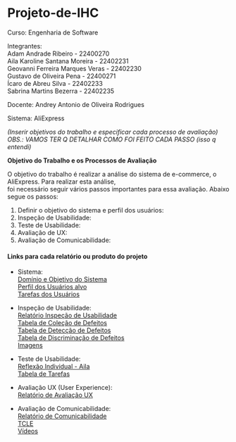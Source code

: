 # Projeto-de-IHC

Curso: Engenharia de Software<br/>

Integrantes:<br/>
Adam Andrade Ribeiro - 22400270<br/>
Aila Karoline Santana Moreira - 22402231<br/>
Geovanni Ferreira Marques Veras - 22402230<br/>
Gustavo de Oliveira Pena - 22400271<br/>
Ícaro de Abreu Silva - 22402233<br/>
Sabrina Martins Bezerra - 22402235<br/>

Docente: Andrey Antonio de Oliveira Rodrigues<br/>

Sistema: AliExpress<br/>

*(Inserir objetivos do trabalho e especificar cada processo de avaliação)*<br/>
*OBS.: VAMOS TER Q DETALHAR COMO FOI FEITO CADA PASSO (isso q entendi)* <br/>

**Objetivo do Trabalho e os Processos de Avaliação**<br/>

O objetivo do trabalho é realizar a análise do sistema de e-commerce, o AliExpress. Para realizar esta análise,<br/>
foi necessário seguir vários passos importantes para essa avaliação. Abaixo segue os passos:<br/>

1. Definir o objetivo do sistema e perfil dos usuários: <br/>
2. Inspeção de Usabilidade: <br/>
3. Teste de Usabilidade: <br/>
4. Avaliação de UX: <br/>
5. Avaliação de Comunicabilidade: <br/>

#### Links para cada relatório ou produto do projeto<br/>
- Sistema:<br/>
[Domínio e Objetivo do Sistema](https://github.com/GizmoSharim/Projeto-de-IHC/blob/e1edcfc007879215a33ba1b8ab8ad89c2d0ed4ef/docs/sistema/dominio_objetivo_sistema.md)<br/>
[Perfil dos Usuários alvo](https://github.com/GizmoSharim/Projeto-de-IHC/blob/e1edcfc007879215a33ba1b8ab8ad89c2d0ed4ef/docs/sistema/perfil_usuarios_alvo.md)<br/>
[Tarefas dos Usuários](https://github.com/GizmoSharim/Projeto-de-IHC/blob/e1edcfc007879215a33ba1b8ab8ad89c2d0ed4ef/docs/sistema/tarefas_usuarios.md)<br/>

- Inspeção de Usabilidade:<br/>
[Relatório Inspeção de Usabilidade](https://github.com/GizmoSharim/Projeto-de-IHC/blob/8334c3985133afcfacc9c4cad4d2bcdbb0429e5c/docs/inspecao_usabilidade/relatorio_inspecao.md)<br/>
[Tabela de Coleção de Defeitos](https://github.com/GizmoSharim/Projeto-de-IHC/blob/8334c3985133afcfacc9c4cad4d2bcdbb0429e5c/docs/inspecao_usabilidade/tabela_colecao.md)<br/>
[Tabela de Detecção de Defeitos](https://github.com/GizmoSharim/Projeto-de-IHC/blob/8334c3985133afcfacc9c4cad4d2bcdbb0429e5c/docs/inspecao_usabilidade/tabela_deteccao.md)<br/>
[Tabela de Discriminação de Defeitos](https://github.com/GizmoSharim/Projeto-de-IHC/blob/8334c3985133afcfacc9c4cad4d2bcdbb0429e5c/docs/inspecao_usabilidade/tabela_discriminacao.md)<br/>
[Imagens]()<br/>

- Teste de Usabilidade:<br/>
[Reflexão Individual - Aila](https://github.com/GizmoSharim/Projeto-de-IHC/blob/8334c3985133afcfacc9c4cad4d2bcdbb0429e5c/docs/teste_usabilidade/reflexao_individual.md)<br/>
[Tabela de Tarefas](https://github.com/GizmoSharim/Projeto-de-IHC/blob/8334c3985133afcfacc9c4cad4d2bcdbb0429e5c/docs/teste_usabilidade/tabela_tarefas.md)<br/>

- Avaliação UX (User Experience):<br/>
[Relatório de Avaliação UX](https://github.com/GizmoSharim/Projeto-de-IHC/blob/e1edcfc007879215a33ba1b8ab8ad89c2d0ed4ef/docs/avaliacao_ux/relatorio_avaliacao_ux.md)<br/>

- Avaliação de Comunicabilidade:<br/>
[Relatório de Comunicabilidade](https://github.com/GizmoSharim/Projeto-de-IHC/blob/e1edcfc007879215a33ba1b8ab8ad89c2d0ed4ef/docs/avaliacao_comunicabilidade/relatorio_comunicabilidade.md)<br/>
[TCLE]()<br/>
[Vídeos]()<br/>


[]()<br/>
[]()<br/>
[]()<br/>
[]()<br/>
[]()<br/>
[]()<br/>
[]()<br/>
[]()<br/>
[]()<br/>



